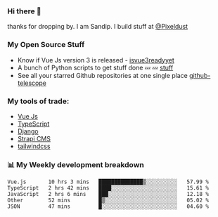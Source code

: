 ### Hi there 👋

thanks for dropping by.
I am Sandip. I build stuff at [@Pixeldust](github.com/pixeldust-in/)

###  **My Open Source Stuff**

 - Know if Vue Js version 3 is released -  [isvue3readyyet](https://github.com/sandiprb/isvue3readyyet)
 - A bunch of Python scripts to get stuff done 💤 💤 [stuff](https://github.com/sandiprb/stuff)
 - See all your starred Github repositories at one single place [github-telescope](https://github.com/sandiprb/github-telescope)



###  **My tools of trade:**
 - [Vue Js](https://github.com/vuejs/vue/)
 - [TypeScript](https://github.com/microsoft/TypeScript)
 - [Django](github.com/django/django)
 - [Strapi CMS](github.com/strapi/strapi)
 - [tailwindcss](https://github.com/tailwindlabs/tailwindcss)


###  📊 **My Weekly development breakdown**
<!--START_SECTION:waka-->
```text
Vue.js       10 hrs 3 mins   ██████████████▒░░░░░░░░░░   57.99 % 
TypeScript   2 hrs 42 mins   ████░░░░░░░░░░░░░░░░░░░░░   15.61 % 
JavaScript   2 hrs 6 mins    ███░░░░░░░░░░░░░░░░░░░░░░   12.18 % 
Other        52 mins         █▒░░░░░░░░░░░░░░░░░░░░░░░   05.02 % 
JSON         47 mins         █░░░░░░░░░░░░░░░░░░░░░░░░   04.60 % 
```
<!--END_SECTION:waka-->
